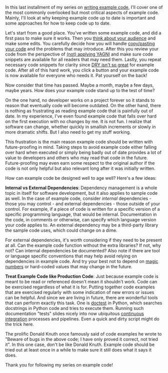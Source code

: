 In this last installment of my series on [writing example code](), I'll cover one of the most commonly overlooked but most critical aspects of example code. Mainly, I'll look at why keeping example code up to date is important and some approaches for how to keep code up to date. 

Let's start from a good place. You've written some example code, and did a first pass to make sure it works. Then you [think about your audience](https://simplythetest.tumblr.com/post/612751899042742272/writing-example-code-knowing-your-audience-or) and make some edits. You carefully decide how you will handle [copy/pasting your code](https://simplythetest.tumblr.com/post/613040287641681920/writing-example-code-the-copypaste-conundrum) and the problems that may introduce. After this you review your code from the perspective of [(not) applying YAGNI](https://simplythetest.tumblr.com/post/615769806536327168/writing-example-code-you-aint-gonna-need-yagni) and make sure code snippets are available for all readers that may need them. Lastly, you repeat necessary code snippets for clarity since [DRY isn't so great](https://simplythetest.tumblr.com/post/620112393432907776/writing-example-code-dry-isnt-so-spry) for example code. After all of this hard work, you click a button and your example code is now available for everyone who needs it. Pat yourself on the back!

Now consider that time has passed. Maybe a month, maybe a few days, maybe years. How does your example code stand up to the test of time?

On the one hand, no developer works on a project forever so it stands to reason that eventually code will become outdated. On the other hand, there is nothing as frustrating as reading example code that is painfully out of date. In my experience, I've even found example code that falls over hard on the first execution with no changes by me. It is not fun. I realize that software can change, whether quickly in smallish increments or slowly in more dramatic shifts. But I also need to get my stuff working.

This frustration is the main reason example code should be written with future-proofing in mind. Taking steps to avoid example code either falling over hard when executed or simply being badly out of date provides a lot of value to developers and others who may read that code in the future. Future-proofing may even earn some respect to the original author if the code is not only helpful but also relevant long after it was initially written.

How can example code be designed well to age well? Here's a few ideas:

**Internal vs External Dependencies**: Dependency management is a whole topic in itself for software development, but it also applies to sample code as well. In the case of example code, consider _internal_ dependencies - those you may control - and external dependencies - those outside of your control. For example, if a piece of code is written for a specific version of a specific programming language, that would be internal. Documentation in the code, in comments or otherwise, can specify which language version your code applies to. An external dependency may be a third-party library the sample code uses, which could change on a dime.

For external dependencies, it's worth considering if they need to be present at all. Can the example code function without the extra libraries? If not, why not? Can internal dependencies be documented? Also note if there are tool or language specific conventions that may help avoid relying on dependencies in example code. And try your best not to depend on [magic numbers](https://en.wikipedia.org/wiki/Magic_number_(programming)#Unnamed_numerical_constants) or hard-coded values that may change in the future.

**Treat Example Code like Production Code**: Just because example code is meant to be read or referenced doesn't mean it shouldn't work. Code can be exercised regardless of what it is for. Putting together code examples that are exercised regularly with some indication of new errors or issues can be helpful. And since we are living in future, there are wonderful tools that can perform exactly this task. One is [doctest](https://docs.python.org/3/library/doctest.html) in Python, which searches docstrings in Python code and tries to execute them. Running such documentation "tests" slides nicely into now ubiquitous [continuous](https://circleci.com/) [integration](https://github.com/features/actions) processes and pipelines. Even a quick and dirty script might do the trick here. 

The prolific Donald Knuth once famously said of code examples he wrote to "Beware of bugs in the above code; I have only proved it correct, not tried it". In this one case, don't be like Donald Knuth. Example code should be tried out at least once in a while to make sure it still does what it says it does.

Thank you for following my series on example code!